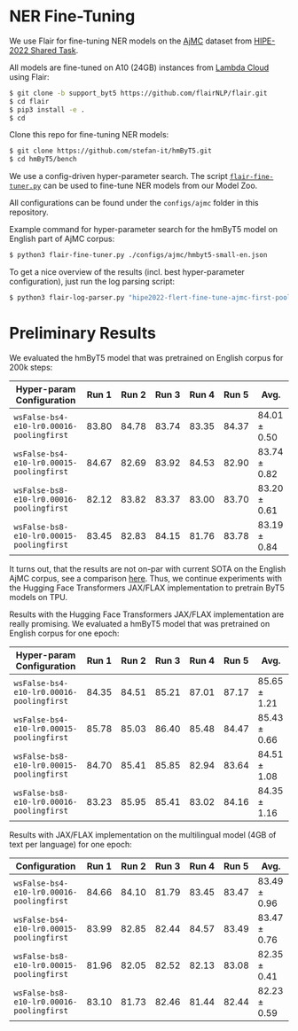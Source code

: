 # NER Fine-Tuning

We use Flair for fine-tuning NER models on the
[AjMC](https://github.com/hipe-eval/HIPE-2022-data/blob/main/documentation/README-ajmc.md) dataset from
[HIPE-2022 Shared Task](https://hipe-eval.github.io/HIPE-2022/).

All models are fine-tuned on A10 (24GB) instances from [Lambda Cloud](https://lambdalabs.com/service/gpu-cloud) using
Flair:

```bash
$ git clone -b support_byt5 https://github.com/flairNLP/flair.git
$ cd flair
$ pip3 install -e .
$ cd
```

Clone this repo for fine-tuning NER models:

```bash
$ git clone https://github.com/stefan-it/hmByT5.git
$ cd hmByT5/bench
```

We use a config-driven hyper-parameter search. The script [`flair-fine-tuner.py`](flair-fine-tuner.py) can be used to
fine-tune NER models from our Model Zoo.

All configurations can be found under the `configs/ajmc` folder in this repository.

Example command for hyper-parameter search for the hmByT5 model on English part of AjMC corpus:

```bash
$ python3 flair-fine-tuner.py ./configs/ajmc/hmbyt5-small-en.json
```

To get a nice overview of the results (incl. best hyper-parameter configuration), just run the log parsing script:

```bash
$ python3 flair-log-parser.py "hipe2022-flert-fine-tune-ajmc-first-pooling/en-stefan-it/byt5-small-english-bs*"
```

# Preliminary Results

We evaluated the hmByT5 model that was pretrained on English corpus for 200k steps:

| Hyper-param Configuration                | Run 1 | Run 2 | Run 3 | Run 4 | Run 5 | Avg.         |
|------------------------------------------|-------|-------|-------|-------|-------|--------------|
| `wsFalse-bs4-e10-lr0.00016-poolingfirst` | 83.80 | 84.78 | 83.74 | 83.35 | 84.37 | 84.01 ± 0.50 |
| `wsFalse-bs4-e10-lr0.00015-poolingfirst` | 84.67 | 82.69 | 83.92 | 84.53 | 82.90 | 83.74 ± 0.82 |
| `wsFalse-bs8-e10-lr0.00016-poolingfirst` | 82.12 | 83.82 | 83.37 | 83.00 | 83.70 | 83.20 ± 0.61 |
| `wsFalse-bs8-e10-lr0.00015-poolingfirst` | 83.45 | 82.83 | 84.15 | 81.76 | 83.78 | 83.19 ± 0.84 |

It turns out, that the results are not on-par with current SOTA on the English AjMC corpus, see a comparison
[here](https://github.com/stefan-it/blbooks-lms#model-zoo). Thus, we continue experiments with the Hugging Face
Transformers JAX/FLAX implementation to pretrain ByT5 models on TPU.

Results with the Hugging Face Transformers JAX/FLAX implementation are really promising.
We evaluated a hmByT5 model that was pretrained on English corpus for one epoch:

| Hyper-param Configuration                | Run 1 | Run 2 | Run 3 | Run 4 | Run 5 | Avg.         |
|------------------------------------------|-------|-------|-------|-------|-------|--------------|
| `wsFalse-bs4-e10-lr0.00016-poolingfirst` | 84.35 | 84.51 | 85.21 | 87.01 | 87.17 | 85.65 ± 1.21 |
| `wsFalse-bs4-e10-lr0.00015-poolingfirst` | 85.78 | 85.03 | 86.40 | 85.48 | 84.47 | 85.43 ± 0.66 |
| `wsFalse-bs8-e10-lr0.00015-poolingfirst` | 84.70 | 85.41 | 85.85 | 82.94 | 83.64 | 84.51 ± 1.08 |
| `wsFalse-bs8-e10-lr0.00016-poolingfirst` | 83.23 | 85.95 | 85.41 | 83.02 | 84.16 | 84.35 ± 1.16 |

Results with JAX/FLAX implementation on the multilingual model (4GB of text per language) for one epoch:

| Configuration                            | Run 1 | Run 2 | Run 3 | Run 4 | Run 5 | Avg.         |
|------------------------------------------|-------|-------|-------|-------|-------|--------------|
| `wsFalse-bs4-e10-lr0.00016-poolingfirst` | 84.66 | 84.10 | 81.79 | 83.45 | 83.47 | 83.49 ± 0.96 |
| `wsFalse-bs4-e10-lr0.00015-poolingfirst` | 83.99 | 82.85 | 82.44 | 84.57 | 83.49 | 83.47 ± 0.76 |
| `wsFalse-bs8-e10-lr0.00015-poolingfirst` | 81.96 | 82.05 | 82.52 | 82.13 | 83.08 | 82.35 ± 0.41 |
| `wsFalse-bs8-e10-lr0.00016-poolingfirst` | 83.10 | 81.73 | 82.46 | 81.44 | 82.44 | 82.23 ± 0.59 |

